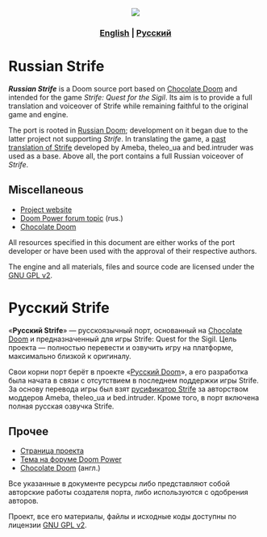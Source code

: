 <p align="center">
  <img src="https://user-images.githubusercontent.com/26684396/111492112-b20e4800-873c-11eb-8146-0baf32ec5b02.png">
</p>

<h3 align="center"> <a href="#russian-strife"><b>English</b></a> | <a href="#русский-strife"><b>Русский</b></a></h3>

# Russian Strife

***Russian Strife*** is a Doom source port based on [Chocolate Doom](https://www.chocolate-doom.org/wiki/index.php/Chocolate_Doom) and intended for the game *Strife: Quest for the Sigil*. Its aim is to provide a full translation and voiceover of Strife while remaining faithful to the original game and engine.

The port is rooted in [Russian Doom](https://jnechaevsky.github.io/projects/rusdoom/index.html); development on it began due to the latter project not supporting *Strife*. In translating the game, a [past translation of Strife](http://arc.iddqd.ru/14072015/viewtopic.php?t=5331) developed by Ameba, theleo_ua and bed.intruder was used as a base. Above all, the port contains a full Russian voiceover of *Strife*.

## Miscellaneous

- [Project website](https://sites.google.com/view/kostov-en/strife)
- [Doom Power forum topic](https://i.iddqd.ru/viewtopic.php?t=1879) (rus.)
- [Chocolate Doom](https://www.chocolate-doom.org/wiki/index.php/Chocolate_Doom)

All resources specified in this document are either works of the port developer or have been used with the approval of their respective authors. 

The engine and all materials, files and source code are licensed under the [GNU GPL v2](COPYING).

# Русский Strife

«**Русский Strife**» — русскоязычный порт, основанный на [Chocolate Doom](https://www.chocolate-doom.org/wiki/index.php/Chocolate_Doom) и предназначенный для игры Strife: Quest for the Sigil. Цель проекта — полностью перевести и озвучить игру на платформе, максимально близкой к оригиналу.

Свои корни порт берёт в проекте «[Русский Doom](https://jnechaevsky.github.io/projects/rusdoom/index.html)», а его разработка была начата в связи с отсутствием в последнем поддержки игры Strife. За основу перевода игры был взят [русификатор Strife](http://arc.iddqd.ru/14072015/viewtopic.php?t=5331) за авторством моддеров Ameba, theleo_ua и bed.intruder. Кроме того, в порт включена полная русская озвучка Strife.

## Прочее

- [Страница проекта](https://sites.google.com/view/kostov-ru/strife)
- [Тема на форуме Doom Power](https://i.iddqd.ru/viewtopic.php?t=1879)
- [Chocolate Doom](https://www.chocolate-doom.org/wiki/index.php/Chocolate_Doom) (англ.)

Все указанные в документе ресурсы либо представляют собой авторские работы создателя порта, либо используются с одобрения авторов.

Проект, все его материалы, файлы и исходные коды доступны по лицензии [GNU GPL v2](COPYING).

